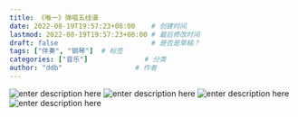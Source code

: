 ```yaml
---
title: 《唯一》弹唱五线谱
date: 2022-08-19T19:57:23+08:00    # 创建时间
lastmod: 2022-08-19T19:57:23+08:00 # 最后修改时间
draft: false                       # 是否是草稿？
tags: ["伴奏", "钢琴"]  # 标签
categories: ["音乐"]              # 分类
author: "ddb"                  # 作者
---
```



![enter description here](https://cdn.jsdelivr.net/gh/huangxd-/imges/小书匠/1660910270169.png)
![enter description here](https://cdn.jsdelivr.net/gh/huangxd-/imges/小书匠/1660910285495.png)
![enter description here](https://cdn.jsdelivr.net/gh/huangxd-/imges/小书匠/1660910301848.png)
![enter description here](https://cdn.jsdelivr.net/gh/huangxd-/imges/小书匠/1660910310947.png)